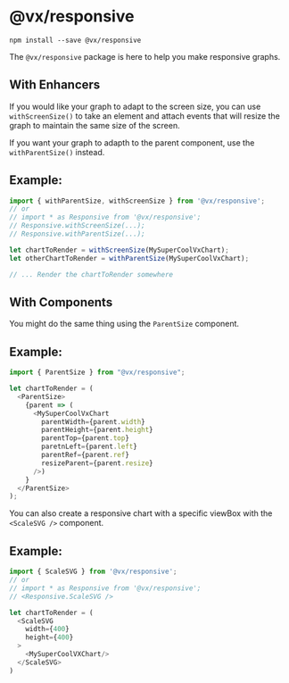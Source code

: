 # @vx/responsive

```
npm install --save @vx/responsive
```

The `@vx/responsive` package is here to help you make responsive graphs.

## With Enhancers

If you would like your graph to adapt to the screen size, you can use `withScreenSize()` to take an element and attach events that will resize the graph to maintain the same size of the screen.

If you want your graph to adapth to the parent component, use the `withParentSize()` instead.

## Example:
``` js
import { withParentSize, withScreenSize } from '@vx/responsive';
// or
// import * as Responsive from '@vx/responsive';
// Responsive.withScreenSize(...);
// Responsive.withParentSize(...);

let chartToRender = withScreenSize(MySuperCoolVxChart);
let otherChartToRender = withParentSize(MySuperCoolVxChart);

// ... Render the chartToRender somewhere
```

## With Components

You might do the same thing using the `ParentSize` component.

## Example:
``` js
import { ParentSize } from "@vx/responsive";

let chartToRender = (
  <ParentSize>
    {parent => (
      <MySuperCoolVxChart 
        parentWidth={parent.width}
        parentHeight={parent.height}
        parentTop={parent.top}
        paretnLeft={parent.left}
        parentRef={parent.ref}
        resizeParent={parent.resize}
      />)
    }
  </ParentSize>
);

```

You can also create a responsive chart with a specific viewBox with the `<ScaleSVG />` component.

## Example:

``` js
import { ScaleSVG } from '@vx/responsive';
// or
// import * as Responsive from '@vx/responsive';
// <Responsive.ScaleSVG />

let chartToRender = (
  <ScaleSVG
    width={400}
    height={400}
  >
    <MySuperCoolVXChart/>
  </ScaleSVG>
)
```
